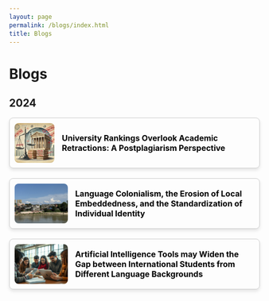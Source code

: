 ```yaml
---
layout: page
permalink: /blogs/index.html
title: Blogs
---
```


# Blogs

## 2024

<style>
  .card-container {
    display: flex;
    align-items: center;
    border: 1px solid #ccc;
    border-radius: 8px;
    margin-bottom: 20px;
    padding: 10px;
    box-shadow: 0 4px 6px rgba(0, 0, 0, 0.1);
  }

  .card-container img {
    width: 120px; 
    height: 80px; 
    object-fit: cover; 
    border-radius: 8px; 
    margin-right: 15px; 
  }

  .card-container a {
    text-decoration: none;
    color: #000;
    font-size: 16px;
    font-weight: bold;
  }

  .card-container a:hover {
    color: #007BFF; 
  }
</style>

<div class="card-container">
  <img src="/blogs/20241213figure/Figure 6.png" alt="Figure 6">
  <a href="https://www.tanggengyan.com/blogs/20241213">University Rankings Overlook Academic Retractions: A Postplagiarism Perspective</a>
</div>

<div class="card-container">
  <img src="/blogs/20241124(1).jpg" alt="Figure 7">
  <a href="https://www.tanggengyan.com/blogs/20241124">Language Colonialism, the Erosion of Local Embeddedness, and the Standardization of Individual Identity</a>
</div>

<div class="card-container">
  <img src="/blogs/20241123.png" alt="Figure 8">
  <a href="https://www.tanggengyan.com/blogs/20241123">Artificial Intelligence Tools may Widen the Gap between International Students from Different Language Backgrounds</a>
</div>

